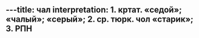 ---title: чал
interpretation: 1. кртат. «седой»; «чалый»; «серый»; 2. ср. тюрк. чол «старик»; 3. РПН
---
